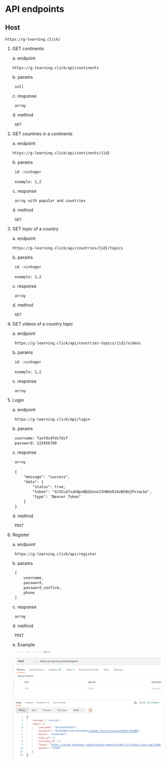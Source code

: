 # API endpoints # 

## Host ##

```
https://g-learning.click/

```
1. GET continents
   
   a. endpoint
    ```
    https://g-learning.click/api/continents
    ```
    b. params

        null

    c. response

        array
    d. method

        GET

2. GET countries in a continents
   
    a. endpoint

    ```
    https://g-learning.click/api/continents/{id}

    ```
    b. params

        id ->integer

        example: 1,2

    c. response

        array with popular and countries

    d. method

        GET

3. GET topic of a country
   
    a. endpoint

    ```
    https://g-learning.click/api/countries/{id}/topics
    ```
     b. params

        id ->integer

        example: 1,2

    c. response

        array
    d. method

        GET

4. GET videos of a country topic

    a. endpoint

        https://g-learning.click/api/countries-topics/{id}/videos
    b. params

        id ->integer

        example: 1,2

    c. response

        array
5. Login 
   
    a. endpoint

        https://g-learning.click/api/login
    
    b. params
    
        username: fasfdsdfdsfdsf
        password: 123456789
    c. response

        array

        {
            "message": "success",
            "data": {
                "status": true,
                "token": "4|VCL67xahQpnBQ1GsnoJ1hBOnOJ4vB58UjPxrwLke",
                "type": "Bearer Token"
            }
        }

    d. method

        POST
6. Register
   
    a. endpoint

        https://g-learning.click/api/register
    b. params

        [
            username,
            password,
            password_confirm,
            phone
        ]
    c. response

        array
    d. method

        POST
    e. Example

    ![alt text](./assets/Screenshot%20from%202023-02-05%2016-33-43.png)
    



    

